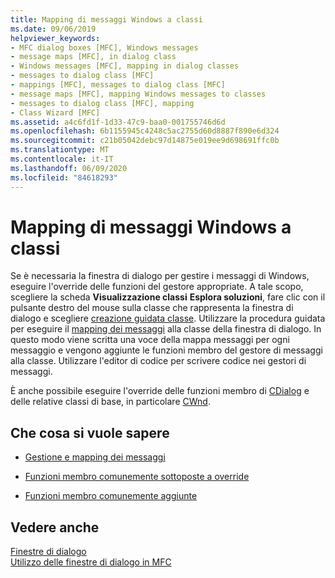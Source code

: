 ```yaml
---
title: Mapping di messaggi Windows a classi
ms.date: 09/06/2019
helpviewer_keywords:
- MFC dialog boxes [MFC], Windows messages
- message maps [MFC], in dialog class
- Windows messages [MFC], mapping in dialog classes
- messages to dialog class [MFC]
- mappings [MFC], messages to dialog class [MFC]
- message maps [MFC], mapping Windows messages to classes
- messages to dialog class [MFC], mapping
- Class Wizard [MFC]
ms.assetid: a4c6fd1f-1d33-47c9-baa0-001755746d6d
ms.openlocfilehash: 6b1155945c4248c5ac2755d60d8887f890e6d324
ms.sourcegitcommit: c21b05042debc97d14875e019ee9d698691ffc0b
ms.translationtype: MT
ms.contentlocale: it-IT
ms.lasthandoff: 06/09/2020
ms.locfileid: "84618293"
---
```

# <a name="mapping-windows-messages-to-your-class"></a>Mapping di messaggi Windows a classi

Se è necessaria la finestra di dialogo per gestire i messaggi di Windows, eseguire l'override delle funzioni del gestore appropriate. A tale scopo, scegliere la scheda **Visualizzazione classi** **Esplora soluzioni**, fare clic con il pulsante destro del mouse sulla classe che rappresenta la finestra di dialogo e scegliere [creazione guidata classe](reference/mfc-class-wizard.md). Utilizzare la procedura guidata per eseguire il [mapping dei messaggi](reference/mapping-messages-to-functions.md) alla classe della finestra di dialogo. In questo modo viene scritta una voce della mappa messaggi per ogni messaggio e vengono aggiunte le funzioni membro del gestore di messaggi alla classe. Utilizzare l'editor di codice per scrivere codice nei gestori di messaggi.

È anche possibile eseguire l'override delle funzioni membro di [CDialog](reference/cdialog-class.md) e delle relative classi di base, in particolare [CWnd](reference/cwnd-class.md).

## <a name="what-do-you-want-to-know-more-about"></a>Che cosa si vuole sapere

- [Gestione e mapping dei messaggi](message-handling-and-mapping.md)

- [Funzioni membro comunemente sottoposte a override](commonly-overridden-member-functions.md)

- [Funzioni membro comunemente aggiunte](commonly-added-member-functions.md)

## <a name="see-also"></a>Vedere anche

[Finestre di dialogo](dialog-boxes.md)<br/>
[Utilizzo delle finestre di dialogo in MFC](life-cycle-of-a-dialog-box.md)
